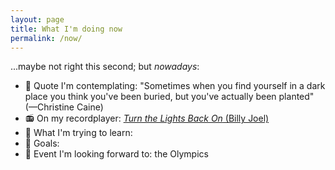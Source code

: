 ```yaml
---
layout: page
title: What I'm doing now
permalink: /now/
---
```

...maybe not right this second; but *nowadays*:
- 📝 Quote I'm contemplating: "Sometimes when you find yourself in a dark place you think you've been buried, but you've actually been planted" (—Christine Caine)
- 📻 On my recordplayer: [*Turn the Lights Back On* (Billy Joel)](https://youtu.be/UOf6CMbHPuA?si=rd4JhAFLgUZxNWlm)
- 🌱 What I'm trying to learn: 
- 🎯 Goals: 
- 📆 Event I'm looking forward to: the Olympics